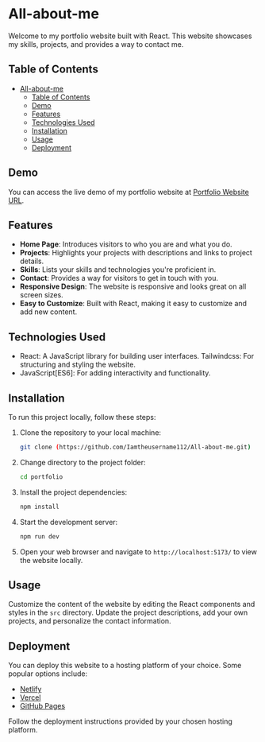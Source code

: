 # All-about-me

Welcome to my portfolio website built with React. This website showcases my skills, projects, and provides a way to contact me.

## Table of Contents

- [All-about-me](#all-about-me)
  - [Table of Contents](#table-of-contents)
  - [Demo](#demo)
  - [Features](#features)
  - [Technologies Used](#technologies-used)
  - [Installation](#installation)
  - [Usage](#usage)
  - [Deployment](#deployment)

## Demo

You can access the live demo of my portfolio website at [ Portfolio Website URL](https://iwusportfolio.netlify.app/).

## Features

- **Home Page**: Introduces visitors to who you are and what you do.
- **Projects**: Highlights your projects with descriptions and links to project details.
- **Skills**: Lists your skills and technologies you're proficient in.
- **Contact**: Provides a way for visitors to get in touch with you.
- **Responsive Design**: The website is responsive and looks great on all screen sizes.
- **Easy to Customize**: Built with React, making it easy to customize and add new content.

## Technologies Used

- React: A JavaScript library for building user interfaces.
  Tailwindcss: For structuring and styling the website.
- JavaScript[ES6]: For adding interactivity and functionality.

## Installation

To run this project locally, follow these steps:

1. Clone the repository to your local machine:

   ```bash
   git clone (https://github.com/Iamtheusername112/All-about-me.git)
   ```

2. Change directory to the project folder:

   ```bash
   cd portfolio
   ```

3. Install the project dependencies:

   ```bash
   npm install
   ```

4. Start the development server:

   ```bash
   npm run dev
   ```

5. Open your web browser and navigate to `http://localhost:5173/` to view the website locally.

## Usage

Customize the content of the website by editing the React components and styles in the `src` directory. Update the project descriptions, add your own projects, and personalize the contact information.

## Deployment

You can deploy this website to a hosting platform of your choice. Some popular options include:

- [Netlify](https://www.netlify.com/)
- [Vercel](https://vercel.com/)
- [GitHub Pages](https://pages.github.com/)

Follow the deployment instructions provided by your chosen hosting platform.
